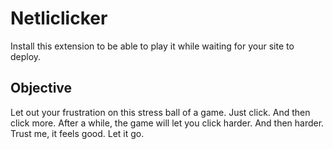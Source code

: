 # Netliclicker

Install this extension to be able to play it while waiting for your site to deploy.

## Objective

Let out your frustration on this stress ball of a game. Just click. And then click more. After a while, the game will let you click harder. And then harder. Trust me, it feels good. Let it go.